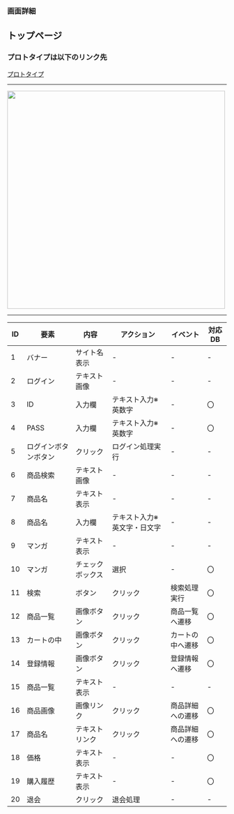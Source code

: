 ### 画面詳細
## トップページ
### プロトタイプは以下のリンク先
[プロトタイプ](https://www.figma.com/file/1qrEKi7iktAY3U27hFIezf/Untitled?node-id=0%3A1)
*****
<img src="../img/トップページ.png" width="500">



*****



| ID | 要素 | 内容 | アクション | イベント | 対応DB |
|----|------|------|-----------|----------|--------|
|1 |バナー|サイト名表示|- |- |- |
|2 |ログイン|テキスト画像|- |- |- |
|3 |ID|入力欄|テキスト入力※英数字|- |〇 |
|4 |PASS|入力欄|テキスト入力※英数字|- |〇 |
|5 |ログインボタンボタン|クリック|ログイン処理実行|- |- |
|6 |商品検索|テキスト画像|- |- |- |
|7 |商品名|テキスト表示|- |- |- |
|8 |商品名|入力欄|テキスト入力※英文字・日文字|- |- |
|9 |マンガ|テキスト表示|- |- |- |
|10 |マンガ|チェックボックス|選択|- |〇 |
|11 |検索 |ボタン|クリック |検索処理実行|〇 |
|12 |商品一覧|画像ボタン|クリック|商品一覧へ遷移|〇|
|13 |カートの中|画像ボタン|クリック|カートの中へ遷移|〇|
|14 |登録情報|画像ボタン|クリック|登録情報へ遷移|〇|
|15 |商品一覧|テキスト表示|- |- |- |
|16 |商品画像|画像リンク|クリック|商品詳細への遷移|〇|
|17 |商品名|テキストリンク|クリック|商品詳細への遷移|〇|
|18 |価格|テキスト表示|- |- |〇 |
|19 |購入履歴|テキスト表示|- |- |〇 |
|20 |退会 |クリック|退会処理 |- |- |
